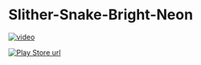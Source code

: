 # Slither-Snake-Bright-Neon

[![video](https://www.vhv.rs/dpng/d/504-5046736_youtube-play-button-on-video-hd-png-download.png)](https://youtu.be/qt8EUUdTDFU)

[![Play Store url](https://storage.googleapis.com/kormo_business_icons/employer-b847a210-b66c-44d3-8d22-ecb6fd8955f0/logo.png)](https://play.google.com/store/apps/details?id=com.LedzinyGameDevelopment.SlitherNeonio&gl=PL)
